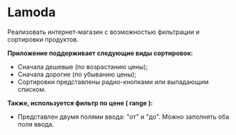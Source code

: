 # Lamoda
Реализовать интернет-магазин с возможностью фильтрации и сортировки
продуктов.

**Приложение поддерживает следующие виды сортировок:**
- Сначала дешевые (по возрастанию цены);
- Сначала дорогие (по убыванию цены);
- Сортировки представлены радио-кнопками или выпадающим списком.

**Также, используется фильтр по цене ( range ):**
- Представлен двумя полями ввода: "от" и "до". Можно заполнять оба поля ввода.
